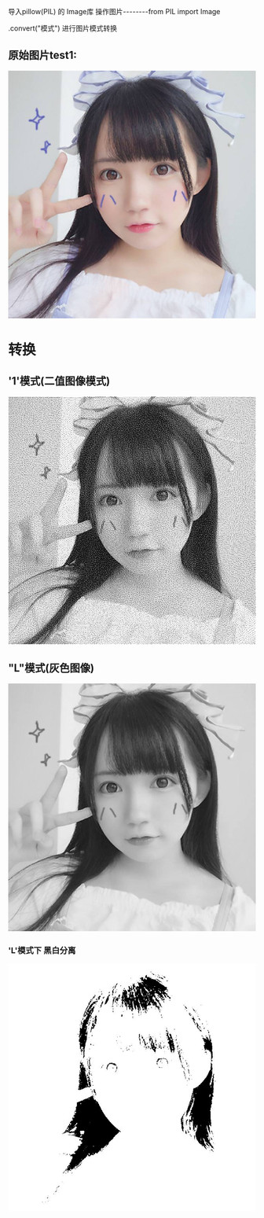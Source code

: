 导入pillow(PIL) 的 Image库 操作图片--------from PIL import Image<br>

.convert("模式") 进行图片模式转换

## 原始图片test1:
![原始图片](https://github.com/Lawlighty/Python/blob/master/%E7%BD%91%E7%BB%9C%E7%88%AC%E8%99%AB/%E7%94%A8python3%E5%86%99%E7%BD%91%E7%BB%9C%E7%88%AC%E8%99%AB/%E9%AA%8C%E8%AF%81%E7%A0%81%E5%A4%84%E7%90%86/%E5%9B%BE%E7%89%87%E6%A8%A1%E5%BC%8F%E8%BD%AC%E6%8D%A2/test1.jpg)

# 转换
## '1'模式(二值图像模式)
![原始图片](https://github.com/Lawlighty/Python/blob/master/%E7%BD%91%E7%BB%9C%E7%88%AC%E8%99%AB/%E7%94%A8python3%E5%86%99%E7%BD%91%E7%BB%9C%E7%88%AC%E8%99%AB/%E9%AA%8C%E8%AF%81%E7%A0%81%E5%A4%84%E7%90%86/%E5%9B%BE%E7%89%87%E6%A8%A1%E5%BC%8F%E8%BD%AC%E6%8D%A2/testMode1.jpg)

## "L"模式(灰色图像)
![原始图片](https://github.com/Lawlighty/Python/blob/master/%E7%BD%91%E7%BB%9C%E7%88%AC%E8%99%AB/%E7%94%A8python3%E5%86%99%E7%BD%91%E7%BB%9C%E7%88%AC%E8%99%AB/%E9%AA%8C%E8%AF%81%E7%A0%81%E5%A4%84%E7%90%86/%E5%9B%BE%E7%89%87%E6%A8%A1%E5%BC%8F%E8%BD%AC%E6%8D%A2/testMode2.jpg)

### 'L'模式下 黑白分离
![图片](https://github.com/Lawlighty/Python/blob/master/%E7%BD%91%E7%BB%9C%E7%88%AC%E8%99%AB/%E7%94%A8python3%E5%86%99%E7%BD%91%E7%BB%9C%E7%88%AC%E8%99%AB/%E9%AA%8C%E8%AF%81%E7%A0%81%E5%A4%84%E7%90%86/%E5%9B%BE%E7%89%87%E6%A8%A1%E5%BC%8F%E8%BD%AC%E6%8D%A2/imgMode2_new.jpg)
